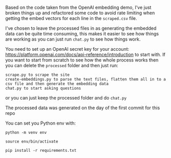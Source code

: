 Based on the code taken from the OpenAI embedding demo, I've just broken things up and refactored some code to avoid rate limiting when getting the embed vectors for each line in the `scraped.csv` file.

I've chosen to leave the processed files in as generating the embedded data can be quite time consuming, this makes it easier to see how things are working as you can just run `chat.py` to see how things work.

You need to set up an OpenAI secret key for your account: https://platform.openai.com/docs/api-reference/introduction to start with. If you want to start from scratch to see how the whole process works then you can delete the `processed` folder and then just run:

```
scrape.py to scrape the site
create-embeddings.py to parse the text files, flatten them all in to a csv file and then generate the embedding data
chat.py to start asking questions
```

or you can just keep the processed folder and do `chat.py`

The processed data was generated on the day of the first commit for this repo

You can set you Python env with:

```
python -m venv env

source env/bin/activate

pip install -r requirements.txt
```